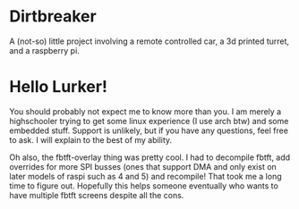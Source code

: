 # Dirtbreaker
A (not-so) little project involving a remote controlled car, a 3d printed turret, and a raspberry pi.

# Hello Lurker!

You should probably not expect me to know more than you. I am merely a highschooler trying to get some linux experience (I use arch btw) and some embedded stuff. Support is unlikely, but if you have any questions, feel free to ask. I will explain to the best of my ability.

Oh also, the fbtft-overlay thing was pretty cool. I had to decompile fbtft, add overrides for more SPI busses (ones that support DMA and only exist on later models of raspi such as 4 and 5) and recompile! That took me a long time to figure out. Hopefully this helps someone eventually who wants to have multiple fbtft screens despite all the cons.
